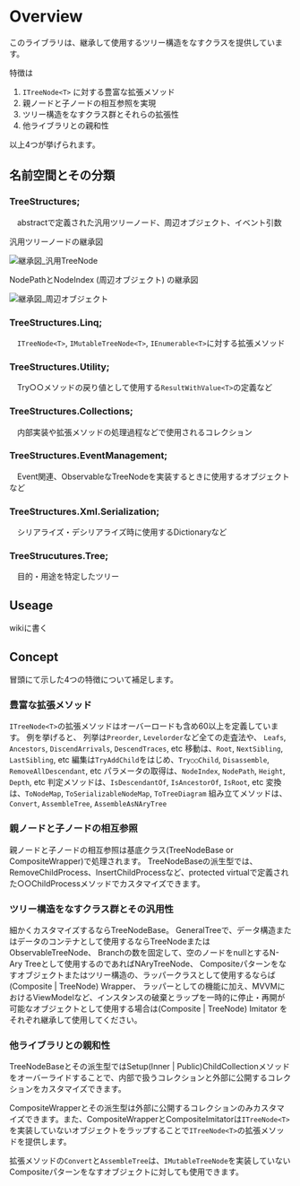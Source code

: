# Overview
このライブラリは、継承して使用するツリー構造をなすクラスを提供しています。

特徴は
1. `ITreeNode<T>` に対する豊富な拡張メソッド
1. 親ノードと子ノードの相互参照を実現
1. ツリー構造をなすクラス群とそれらの拡張性
1. 他ライブラリとの親和性

以上4つが挙げられます。

## 名前空間とその分類

### TreeStructures;  
　abstractで定義された汎用ツリーノード、周辺オブジェクト、イベント引数
 
 汎用ツリーノードの継承図
 
![継承図_汎用TreeNode](https://github.com/Houzkin/TreeStructure/assets/12586097/f92aca9b-a8c1-4f18-998c-4c10da68e8ea)

 NodePathとNodeIndex (周辺オブジェクト) の継承図
 
![継承図_周辺オブジェクト](https://github.com/Houzkin/TreeStructure/assets/12586097/9f17c735-3e0e-40dc-b374-d4d6b380b03a)

### TreeStructures.Linq;
　`ITreeNode<T>`, `IMutableTreeNode<T>`, `IEnumerable<T>`に対する拡張メソッド
### TreeStructures.Utility;
　Try○○メソッドの戻り値として使用する`ResultWithValue<T>`の定義など
### TreeStructures.Collections;
　内部実装や拡張メソッドの処理過程などで使用されるコレクション　
### TreeStructures.EventManagement;
　Event関連、ObservableなTreeNodeを実装するときに使用するオブジェクトなど
### TreeStructures.Xml.Serialization;
　シリアライズ・デシリアライズ時に使用するDictionaryなど
### TreeStrucutures.Tree;
　目的・用途を特定したツリー


## Useage
wikiに書く

## Concept
冒頭にて示した4つの特徴について補足します。
### 豊富な拡張メソッド
`ITreeNode<T>`の拡張メソッドはオーバーロードも含め60以上を定義しています。
例を挙げると、
列挙は`Preorder`, `Levelorder`など全ての走査法や、 `Leafs`, `Ancestors`, `DiscendArrivals`, `DescendTraces`, etc
移動は、`Root`, `NextSibling`, `LastSibling`, etc
編集は`TryAddChild`をはじめ、`Try○○Child`, `Disassemble`, `RemoveAllDescendant`, etc
パラメータの取得は、`NodeIndex`, `NodePath`, `Height`, `Depth`, etc
判定メソッドは、`IsDescendantOf`, `IsAncestorOf`, `IsRoot`, etc
変換は、`ToNodeMap`, `ToSerializableNodeMap`, `ToTreeDiagram`
組み立てメソッドは、`Convert`, `AssembleTree`, `AssembleAsNAryTree`


### 親ノードと子ノードの相互参照
親ノードと子ノードの相互参照は基底クラス(TreeNodeBase or CompositeWrapper)で処理されます。
TreeNodeBaseの派生型では、RemoveChildProcess、InsertChildProcessなど、protected virtualで定義された○○ChildProcessメソッドでカスタマイズできます。

### ツリー構造をなすクラス群とその汎用性
細かくカスタマイズするならTreeNodeBase。
GeneralTreeで、データ構造またはデータのコンテナとして使用するならTreeNodeまたはObservableTreeNode、
Branchの数を固定して、空のノードをnullとするN-Ary Treeとして使用するのであればNAryTreeNode、
Compositeパターンをなすオブジェクトまたはツリー構造の、ラッパークラスとして使用するならば(Composite | TreeNode) Wrapper、
ラッパーとしての機能に加え、MVVMにおけるViewModelなど、インスタンスの破棄とラップを一時的に停止・再開が可能なオブジェクトとして使用する場合は(Composite | TreeNode) Imitator
をそれぞれ継承して使用してください。

### 他ライブラリとの親和性
TreeNodeBaseとその派生型ではSetup(Inner | Public)ChildCollectionメソッドをオーバーライドすることで、内部で扱うコレクションと外部に公開するコレクションをカスタマイズできます。

CompositeWrapperとその派生型は外部に公開するコレクションのみカスタマイズできます。また、CompositeWrapperとCompositeImitatorは`ITreeNode<T>`を実装していないオブジェクトをラップすることで`ITreeNode<T>`の拡張メソッドを提供します。

拡張メソッドの`Convert`と`AssembleTree`は、`IMutableTreeNode`を実装していないCompositeパターンをなすオブジェクトに対しても使用できます。
